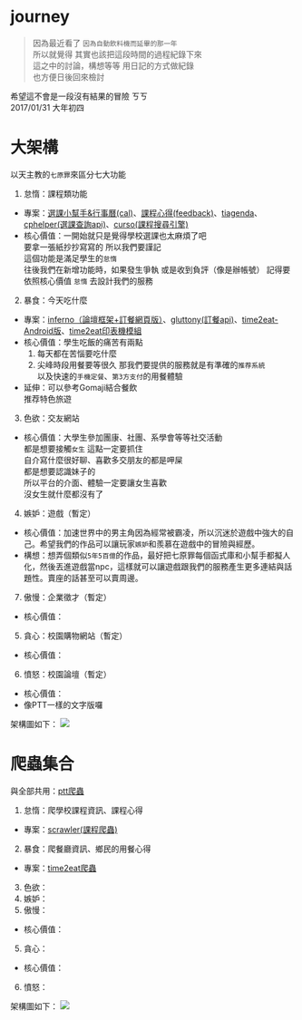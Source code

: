 # journey

> 因為最近看了 `因為自動飲料機而延畢的那一年`  
所以就覺得 其實也該把這段時間的過程紀錄下來  
這之中的討論，構想等等  用日記的方式做紀錄  
也方便日後回來檢討

希望這不會是一段沒有結果的冒險 ㄎㄎ  
2017/01/31 大年初四

# 大架構

以天主教的`七原罪`來區分七大功能  
1. 怠惰：課程類功能
 * 專案：[選課小幫手&行事曆(cal)](http://github.com/stufinite/cal)、[課程心得(feedback)](https://github.com/Stufinite/feedback_django)、[tiagenda](https://github.com/Stufinite/tiagenda)、[cphelper(選課查詢api)](https://github.com/Stufinite/cphelper)、[curso(課程搜尋引擎) ](https://github.com/Stufinite/curso)
 * 核心價值：一開始就只是覺得學校選課也太麻煩了吧  
   要拿一張紙抄抄寫寫的  所以我們要謹記  
   這個功能是滿足學生的`怠惰`  
   往後我們在新增功能時，如果發生爭執  或是收到負評（像是辦帳號）
   記得要依照核心價值 `怠惰` 去設計我們的服務
2. 暴食：今天吃什麼
  * 專案：[inferno（論壇框架+訂餐網頁版）](https://github.com/Stufinite/inferno)、[gluttony(訂餐api)](https://github.com/Stufinite/gluttony)、[time2eat-Android版](https://github.com/Stufinite/Time2eat-Android)、[time2eat印表機模組](https://github.com/Stufinite/Time2eat-printer)
  * 核心價值：學生吃飯的痛苦有兩點
      1. 每天都在苦惱要吃什麼  
      2. 尖峰時段用餐要等很久
    那我們要提供的服務就是有準確的`推荐系統`  
    以及快速的`手機定餐`、`第3方支付`的用餐體驗
  * 延伸：可以參考Gomaji結合餐飲  
    推荐特色旅遊
3. 色欲：交友網站
  * 核心價值：大學生參加團康、社團、系學會等等社交活動  
    都是想要接觸`女生`  這點一定要抓住  
    自介寫什麼很好聊、喜歡多交朋友的都是呷屎  
    都是想要認識妹子的  
    所以平台的介面、體驗一定要讓女生喜歡  
    沒女生就什麼都沒有了
4. 嫉妒：遊戲（暫定）
  * 核心價值：加速世界中的男主角因為經常被霸凌，所以沉迷於遊戲中強大的自己。希望我們的作品可以讓玩家`嫉妒`和羨慕在遊戲中的冒險與經歷。
  * 構想：想弄個類似`5年5百億`的作品，最好把七原罪每個函式庫和小幫手都擬人化，然後丟進遊戲當npc，這樣就可以讓遊戲跟我們的服務產生更多連結與話題性。賣座的話甚至可以賣周邊。
7. 傲慢：企業徵才（暫定）
  * 核心價值：
5. 貪心：校園購物網站（暫定）
  * 核心價值：
6. 憤怒：校園論壇（暫定）
  * 核心價值：
  * 像PTT一樣的文字版囉

架構圖如下：
<img src='http://g.gravizo.com/g?
 digraph G {
   sloth-> cal;
   sloth-> tiagenda;
   sloth-> feedback;
   sloth-> cphelper;
   sloth-> curso;
   gluttony -> inferno;
   gluttony -> gluttonyTw;
   gluttony -> "time2eat-Android";
   gluttony -> "time2eat-printer";
   lust -> "Dating site";
   envy -> Game;
   pride -> intern  ;
   wrath -> forum;
 }
'/>

# 爬蟲集合

與全部共用：[ptt爬蟲](https://github.com/Stufinite/ptt-web-crawler)

1. 怠惰：爬學校課程資訊、課程心得
 * 專案：[scrawler(課程爬蟲)](https://github.com/Stufinite/scrawler)
2. 暴食：爬餐廳資訊、鄉民的用餐心得
  * 專案：[time2eat爬蟲](https://github.com/Stufinite/Time2eat-crawler)
3. 色欲：
4. 嫉妒：
7. 傲慢：
  * 核心價值：
5. 貪心：
  * 核心價值：
6. 憤怒：

架構圖如下：
<img src='http://g.gravizo.com/g?
 digraph G {
   sloth-> scrawler;
   sloth -> "ptt-web-crawler";
   gluttony -> "time2eat-crawler";
   gluttony -> "ptt-web-crawler";
 }
'/>
